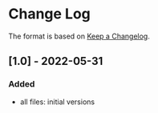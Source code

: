 # Change Log

The format is based on [Keep a Changelog](http://keepachangelog.com/).

## [1.0] - 2022-05-31
### Added
- all files: initial versions
